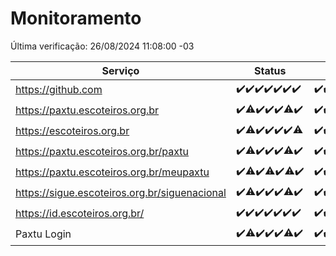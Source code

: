 # Monitoramento

Última verificação: 26/08/2024 11:08:00 -03

|Serviço|Status|Últimas 24h|
|---|---|---|
|https://github.com|<span title="2024-08-19: OK=23">✔️</span><span title="2024-08-20: OK=24">✔️</span><span title="2024-08-21: OK=24">✔️</span><span title="2024-08-22: OK=23">✔️</span><span title="2024-08-23: OK=24">✔️</span><span title="2024-08-24: OK=24">✔️</span><span title="2024-08-25: OK=14">✔️</span>|<span title="25/08/2024 12:06:00 -03 : 200">✔️</span><span title="25/08/2024 13:07:00 -03 : 200">✔️</span><span title="25/08/2024 14:08:00 -03 : 200">✔️</span><span title="25/08/2024 15:08:00 -03 : 200">✔️</span><span title="25/08/2024 16:06:00 -03 : 200">✔️</span><span title="25/08/2024 17:08:00 -03 : 200">✔️</span><span title="25/08/2024 18:05:00 -03 : 200">✔️</span><span title="25/08/2024 19:06:00 -03 : 200">✔️</span><span title="25/08/2024 20:07:00 -03 : 200">✔️</span><span title="25/08/2024 21:36:00 -03 : 200">✔️</span><span title="25/08/2024 23:00:00 -03 : 200">✔️</span><span title="26/08/2024 00:10:00 -03 : 200">✔️</span><span title="26/08/2024 01:09:00 -03 : 200">✔️</span><span title="26/08/2024 02:08:00 -03 : 200">✔️</span><span title="26/08/2024 03:11:00 -03 : 200">✔️</span><span title="26/08/2024 04:08:00 -03 : 200">✔️</span><span title="26/08/2024 05:11:00 -03 : 200">✔️</span><span title="26/08/2024 06:08:00 -03 : 200">✔️</span><span title="26/08/2024 07:09:00 -03 : 200">✔️</span><span title="26/08/2024 08:07:00 -03 : 200">✔️</span><span title="26/08/2024 09:13:00 -03 : 200">✔️</span><span title="26/08/2024 10:14:00 -03 : 200">✔️</span><span title="26/08/2024 11:07:00 -03 : 200">✔️</span>|
|https://paxtu.escoteiros.org.br|<span title="2024-08-19: OK=23">✔️</span><span title="2024-08-20: OK=23, Falhas=1">⚠️</span><span title="2024-08-21: OK=24">✔️</span><span title="2024-08-22: OK=23">✔️</span><span title="2024-08-23: OK=24">✔️</span><span title="2024-08-24: OK=23, Falhas=1">⚠️</span><span title="2024-08-25: OK=14">✔️</span>|<span title="25/08/2024 12:06:00 -03 : 200">✔️</span><span title="25/08/2024 13:07:00 -03 : 200">✔️</span><span title="25/08/2024 14:08:00 -03 : 200">✔️</span><span title="25/08/2024 15:08:00 -03 : 200">✔️</span><span title="25/08/2024 16:06:00 -03 : 200">✔️</span><span title="25/08/2024 17:08:00 -03 : 200">✔️</span><span title="25/08/2024 18:05:00 -03 : 200">✔️</span><span title="25/08/2024 19:06:00 -03 : 200">✔️</span><span title="25/08/2024 20:07:00 -03 : 200">✔️</span><span title="25/08/2024 21:36:00 -03 : 200">✔️</span><span title="25/08/2024 23:00:00 -03 : 200">✔️</span><span title="26/08/2024 00:10:00 -03 : 200">✔️</span><span title="26/08/2024 01:09:00 -03 : 200">✔️</span><span title="26/08/2024 02:08:00 -03 : 200">✔️</span><span title="26/08/2024 03:11:00 -03 : 200">✔️</span><span title="26/08/2024 04:08:00 -03 : 200">✔️</span><span title="26/08/2024 05:11:00 -03 : 200">✔️</span><span title="26/08/2024 06:08:00 -03 : 200">✔️</span><span title="26/08/2024 07:09:00 -03 : 200">✔️</span><span title="26/08/2024 08:07:00 -03 : 200">✔️</span><span title="26/08/2024 09:13:00 -03 : 200">✔️</span><span title="26/08/2024 10:14:00 -03 : 200">✔️</span><span title="26/08/2024 11:07:00 -03 : 0">❌</span>|
|https://escoteiros.org.br|<span title="2024-08-19: OK=23">✔️</span><span title="2024-08-20: OK=23, Falhas=1">⚠️</span><span title="2024-08-21: OK=24">✔️</span><span title="2024-08-22: OK=23">✔️</span><span title="2024-08-23: OK=24">✔️</span><span title="2024-08-24: OK=24">✔️</span><span title="2024-08-25: OK=13, Falhas=1">⚠️</span>|<span title="25/08/2024 12:06:00 -03 : 200">✔️</span><span title="25/08/2024 13:07:00 -03 : 200">✔️</span><span title="25/08/2024 14:08:00 -03 : 200">✔️</span><span title="25/08/2024 15:08:00 -03 : 200">✔️</span><span title="25/08/2024 16:06:00 -03 : 200">✔️</span><span title="25/08/2024 17:08:00 -03 : 200">✔️</span><span title="25/08/2024 18:05:00 -03 : 200">✔️</span><span title="25/08/2024 19:06:00 -03 : 200">✔️</span><span title="25/08/2024 20:07:00 -03 : 200">✔️</span><span title="25/08/2024 21:36:00 -03 : 200">✔️</span><span title="25/08/2024 23:00:00 -03 : 200">✔️</span><span title="26/08/2024 00:10:00 -03 : 200">✔️</span><span title="26/08/2024 01:09:00 -03 : 200">✔️</span><span title="26/08/2024 02:08:00 -03 : 200">✔️</span><span title="26/08/2024 03:11:00 -03 : 200">✔️</span><span title="26/08/2024 04:08:00 -03 : 200">✔️</span><span title="26/08/2024 05:11:00 -03 : 200">✔️</span><span title="26/08/2024 06:08:00 -03 : 200">✔️</span><span title="26/08/2024 07:09:00 -03 : 200">✔️</span><span title="26/08/2024 08:07:00 -03 : 200">✔️</span><span title="26/08/2024 09:13:00 -03 : 200">✔️</span><span title="26/08/2024 10:14:00 -03 : 200">✔️</span><span title="26/08/2024 11:08:00 -03 : 200">✔️</span>|
|https://paxtu.escoteiros.org.br/paxtu|<span title="2024-08-19: OK=23">✔️</span><span title="2024-08-20: OK=23, Falhas=1">⚠️</span><span title="2024-08-21: OK=24">✔️</span><span title="2024-08-22: OK=23">✔️</span><span title="2024-08-23: OK=24">✔️</span><span title="2024-08-24: OK=23, Falhas=1">⚠️</span><span title="2024-08-25: OK=14">✔️</span>|<span title="25/08/2024 12:06:00 -03 : 200">✔️</span><span title="25/08/2024 13:07:00 -03 : 200">✔️</span><span title="25/08/2024 14:08:00 -03 : 200">✔️</span><span title="25/08/2024 15:08:00 -03 : 200">✔️</span><span title="25/08/2024 16:06:00 -03 : 200">✔️</span><span title="25/08/2024 17:08:00 -03 : 200">✔️</span><span title="25/08/2024 18:05:00 -03 : 200">✔️</span><span title="25/08/2024 19:06:00 -03 : 200">✔️</span><span title="25/08/2024 20:07:00 -03 : 200">✔️</span><span title="25/08/2024 21:36:00 -03 : 200">✔️</span><span title="25/08/2024 23:00:00 -03 : 200">✔️</span><span title="26/08/2024 00:10:00 -03 : 200">✔️</span><span title="26/08/2024 01:09:00 -03 : 200">✔️</span><span title="26/08/2024 02:08:00 -03 : 200">✔️</span><span title="26/08/2024 03:11:00 -03 : 200">✔️</span><span title="26/08/2024 04:08:00 -03 : 200">✔️</span><span title="26/08/2024 05:11:00 -03 : 200">✔️</span><span title="26/08/2024 06:08:00 -03 : 200">✔️</span><span title="26/08/2024 07:09:00 -03 : 200">✔️</span><span title="26/08/2024 08:07:00 -03 : 200">✔️</span><span title="26/08/2024 09:13:00 -03 : 200">✔️</span><span title="26/08/2024 10:14:00 -03 : 200">✔️</span><span title="26/08/2024 11:08:00 -03 : 200">✔️</span>|
|https://paxtu.escoteiros.org.br/meupaxtu|<span title="2024-08-19: OK=23">✔️</span><span title="2024-08-20: OK=23, Falhas=1">⚠️</span><span title="2024-08-21: OK=24">✔️</span><span title="2024-08-22: OK=22, Falhas=1">⚠️</span><span title="2024-08-23: OK=24">✔️</span><span title="2024-08-24: OK=23, Falhas=1">⚠️</span><span title="2024-08-25: OK=14">✔️</span>|<span title="25/08/2024 12:06:00 -03 : 200">✔️</span><span title="25/08/2024 13:07:00 -03 : 200">✔️</span><span title="25/08/2024 14:08:00 -03 : 200">✔️</span><span title="25/08/2024 15:08:00 -03 : 200">✔️</span><span title="25/08/2024 16:06:00 -03 : 200">✔️</span><span title="25/08/2024 17:08:00 -03 : 200">✔️</span><span title="25/08/2024 18:05:00 -03 : 200">✔️</span><span title="25/08/2024 19:06:00 -03 : 200">✔️</span><span title="25/08/2024 20:07:00 -03 : 200">✔️</span><span title="25/08/2024 21:36:00 -03 : 200">✔️</span><span title="25/08/2024 23:00:00 -03 : 200">✔️</span><span title="26/08/2024 00:10:00 -03 : 200">✔️</span><span title="26/08/2024 01:09:00 -03 : 200">✔️</span><span title="26/08/2024 02:08:00 -03 : 200">✔️</span><span title="26/08/2024 03:11:00 -03 : 200">✔️</span><span title="26/08/2024 04:08:00 -03 : 200">✔️</span><span title="26/08/2024 05:11:00 -03 : 200">✔️</span><span title="26/08/2024 06:08:00 -03 : 200">✔️</span><span title="26/08/2024 07:09:00 -03 : 200">✔️</span><span title="26/08/2024 08:07:00 -03 : 200">✔️</span><span title="26/08/2024 09:13:00 -03 : 200">✔️</span><span title="26/08/2024 10:14:00 -03 : 200">✔️</span><span title="26/08/2024 11:08:00 -03 : 200">✔️</span>|
|https://sigue.escoteiros.org.br/siguenacional|<span title="2024-08-19: OK=23">✔️</span><span title="2024-08-20: OK=23, Falhas=1">⚠️</span><span title="2024-08-21: OK=24">✔️</span><span title="2024-08-22: OK=23">✔️</span><span title="2024-08-23: OK=24">✔️</span><span title="2024-08-24: OK=23, Falhas=1">⚠️</span><span title="2024-08-25: OK=14">✔️</span>|<span title="25/08/2024 12:06:00 -03 : 200">✔️</span><span title="25/08/2024 13:07:00 -03 : 200">✔️</span><span title="25/08/2024 14:08:00 -03 : 200">✔️</span><span title="25/08/2024 15:08:00 -03 : 200">✔️</span><span title="25/08/2024 16:06:00 -03 : 200">✔️</span><span title="25/08/2024 17:08:00 -03 : 200">✔️</span><span title="25/08/2024 18:05:00 -03 : 200">✔️</span><span title="25/08/2024 19:06:00 -03 : 200">✔️</span><span title="25/08/2024 20:07:00 -03 : 200">✔️</span><span title="25/08/2024 21:36:00 -03 : 200">✔️</span><span title="25/08/2024 23:00:00 -03 : 200">✔️</span><span title="26/08/2024 00:10:00 -03 : 200">✔️</span><span title="26/08/2024 01:09:00 -03 : 200">✔️</span><span title="26/08/2024 02:08:00 -03 : 200">✔️</span><span title="26/08/2024 03:11:00 -03 : 200">✔️</span><span title="26/08/2024 04:08:00 -03 : 200">✔️</span><span title="26/08/2024 05:11:00 -03 : 200">✔️</span><span title="26/08/2024 06:08:00 -03 : 200">✔️</span><span title="26/08/2024 07:09:00 -03 : 200">✔️</span><span title="26/08/2024 08:07:00 -03 : 200">✔️</span><span title="26/08/2024 09:13:00 -03 : 200">✔️</span><span title="26/08/2024 10:14:00 -03 : 200">✔️</span><span title="26/08/2024 11:08:00 -03 : 0">❌</span>|
|https://id.escoteiros.org.br/|<span title="2024-08-19: OK=23">✔️</span><span title="2024-08-20: OK=24">✔️</span><span title="2024-08-21: OK=24">✔️</span><span title="2024-08-22: OK=23">✔️</span><span title="2024-08-23: OK=24">✔️</span><span title="2024-08-24: OK=24">✔️</span><span title="2024-08-25: OK=14">✔️</span>|<span title="25/08/2024 12:06:00 -03 : 200">✔️</span><span title="25/08/2024 13:07:00 -03 : 200">✔️</span><span title="25/08/2024 14:08:00 -03 : 200">✔️</span><span title="25/08/2024 15:08:00 -03 : 200">✔️</span><span title="25/08/2024 16:06:00 -03 : 200">✔️</span><span title="25/08/2024 17:08:00 -03 : 200">✔️</span><span title="25/08/2024 18:05:00 -03 : 200">✔️</span><span title="25/08/2024 19:06:00 -03 : 200">✔️</span><span title="25/08/2024 20:07:00 -03 : 200">✔️</span><span title="25/08/2024 21:36:00 -03 : 200">✔️</span><span title="25/08/2024 23:00:00 -03 : 200">✔️</span><span title="26/08/2024 00:10:00 -03 : 200">✔️</span><span title="26/08/2024 01:09:00 -03 : 200">✔️</span><span title="26/08/2024 02:08:00 -03 : 200">✔️</span><span title="26/08/2024 03:11:00 -03 : 200">✔️</span><span title="26/08/2024 04:08:00 -03 : 200">✔️</span><span title="26/08/2024 05:11:00 -03 : 200">✔️</span><span title="26/08/2024 06:08:00 -03 : 200">✔️</span><span title="26/08/2024 07:09:00 -03 : 200">✔️</span><span title="26/08/2024 08:07:00 -03 : 200">✔️</span><span title="26/08/2024 09:13:00 -03 : 200">✔️</span><span title="26/08/2024 10:14:00 -03 : 200">✔️</span><span title="26/08/2024 11:08:00 -03 : 200">✔️</span>|
|Paxtu Login|<span title="2024-08-19: OK=23">✔️</span><span title="2024-08-20: OK=23, Falhas=1">⚠️</span><span title="2024-08-21: OK=24">✔️</span><span title="2024-08-22: OK=23">✔️</span><span title="2024-08-23: OK=24">✔️</span><span title="2024-08-24: OK=23, Falhas=1">⚠️</span><span title="2024-08-25: OK=14">✔️</span>|<span title="25/08/2024 12:06:00 -03 : 200">✔️</span><span title="25/08/2024 13:07:00 -03 : 200">✔️</span><span title="25/08/2024 14:08:00 -03 : 200">✔️</span><span title="25/08/2024 15:08:00 -03 : 200">✔️</span><span title="25/08/2024 16:06:00 -03 : 200">✔️</span><span title="25/08/2024 17:08:00 -03 : 200">✔️</span><span title="25/08/2024 18:05:00 -03 : 200">✔️</span><span title="25/08/2024 19:06:00 -03 : 200">✔️</span><span title="25/08/2024 20:07:00 -03 : 200">✔️</span><span title="25/08/2024 21:36:00 -03 : 200">✔️</span><span title="25/08/2024 23:00:00 -03 : 200">✔️</span><span title="26/08/2024 00:10:00 -03 : 200">✔️</span><span title="26/08/2024 01:09:00 -03 : 200">✔️</span><span title="26/08/2024 02:08:00 -03 : 200">✔️</span><span title="26/08/2024 03:11:00 -03 : 200">✔️</span><span title="26/08/2024 04:08:00 -03 : 200">✔️</span><span title="26/08/2024 05:11:00 -03 : 200">✔️</span><span title="26/08/2024 06:08:00 -03 : 200">✔️</span><span title="26/08/2024 07:09:00 -03 : 200">✔️</span><span title="26/08/2024 08:07:00 -03 : 200">✔️</span><span title="26/08/2024 09:13:00 -03 : 200">✔️</span><span title="26/08/2024 10:14:00 -03 : 200">✔️</span><span title="26/08/2024 11:08:00 -03 : 200">✔️</span>|
